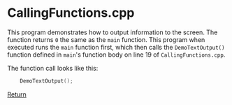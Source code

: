 # CallingFunctions.cpp

This program demonstrates how to output information to the screen. The function
returns `0` the same as the `main` function. This program when executed runs the
`main` function first, which then calls the `DemoTextOutput()` function defined in 
`main`'s function body on line 19 of `CallingFunctions.cpp`.

The function call looks like this:
```c++
    DemoTextOutput();
```

[Return](../)